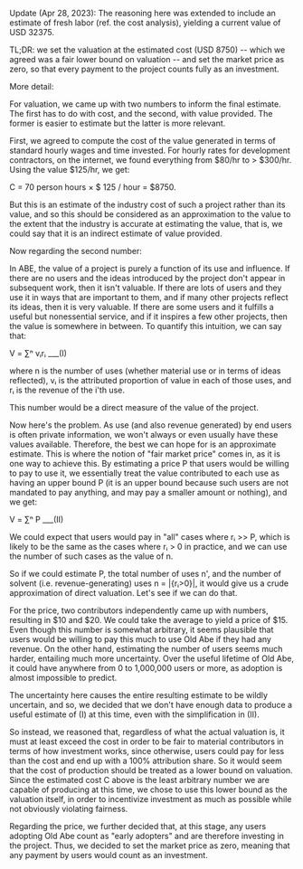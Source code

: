 Update (Apr 28, 2023): The reasoning here was extended to include an estimate of fresh labor (ref. the cost analysis), yielding a current value of USD 32375.

TL;DR: we set the valuation at the estimated cost (USD 8750) -- which we agreed was a fair lower bound on valuation -- and set the market price as zero, so that every payment to the project counts fully as an investment.

More detail:

For valuation, we came up with two numbers to inform the final estimate. The first has to do with cost, and the second, with value provided. The former is easier to estimate but the latter is more relevant.

First, we agreed to compute the cost of the value generated in terms of standard hourly wages and time invested. For hourly rates for development contractors, on the internet, we found everything from $80/hr to > $300/hr. Using the value $125/hr, we get:

C = 70 person hours × $ 125 / hour = $8750.

But this is an estimate of the industry cost of such a project rather than its value, and so this should be considered as an approximation to the value to the extent that the industry is accurate at estimating the value, that is, we could say that it is an indirect estimate of value provided.

Now regarding the second number:

In ABE, the value of a project is purely a function of its use and influence. If there are no users and the ideas introduced by the project don't appear in subsequent work, then it isn't valuable. If there are lots of users and they use it in ways that are important to them, and if many other projects reflect its ideas, then it is very valuable. If there are some users and it fulfills a useful but nonessential service, and if it inspires a few other projects, then the value is somewhere in between. To quantify this intuition, we can say that:

V = ∑ⁿ vᵢrᵢ   ___(I)

where n is the number of uses (whether material use or in terms of ideas reflected), vᵢ is the attributed proportion of value in each of those uses, and rᵢ is the revenue of the i'th use.

This number would be a direct measure of the value of the project.

Now here's the problem. As use (and also revenue generated) by end users is often private information, we won't always or even usually have these values available. Therefore, the best we can hope for is an approximate estimate. This is where the notion of "fair market price" comes in, as it is one way to achieve this. By estimating a price P that users would be willing to pay to use it, we essentially treat the value contributed to each use as having an upper bound P (it is an upper bound because such users are not mandated to pay anything, and may pay a smaller amount or nothing), and we get:

V = ∑ⁿ P   ___(II)

We could expect that users would pay in "all" cases where rᵢ >> P, which is likely to be the same as the cases where rᵢ > 0 in practice, and we can use the number of such cases as the value of n.

So if we could estimate P, the total number of uses n', and the number of solvent (i.e. revenue-generating) uses n = |{rᵢ>0}|, it would give us a crude approximation of direct valuation. Let's see if we can do that.

For the price, two contributors independently came up with numbers, resulting in $10 and $20. We could take the average to yield a price of $15. Even though this number is somewhat arbitrary, it seems plausible that users would be willing to pay this much to use Old Abe if they had any revenue. On the other hand, estimating the number of users seems much harder, entailing much more uncertainty. Over the useful lifetime of Old Abe, it could have anywhere from 0 to 1,000,000 users or more, as adoption is almost impossible to predict.

The uncertainty here causes the entire resulting estimate to be wildly uncertain, and so, we decided that we don't have enough data to produce a useful estimate of (I) at this time, even with the simplification in (II).

So instead, we reasoned that, regardless of what the actual valuation is, it must at least exceed the cost in order to be fair to material contributors in terms of how investment works, since otherwise, users could pay for less than the cost and end up with a 100% attribution share. So it would seem that the cost of production should be treated as a lower bound on valuation. Since the estimated cost C above is the least arbitrary number we are capable of producing at this time, we chose to use this lower bound as the valuation itself, in order to incentivize investment as much as possible while not obviously violating fairness.

Regarding the price, we further decided that, at this stage, any users adopting Old Abe count as "early adopters" and are therefore investing in the project. Thus, we decided to set the market price as zero, meaning that any payment by users would count as an investment.
